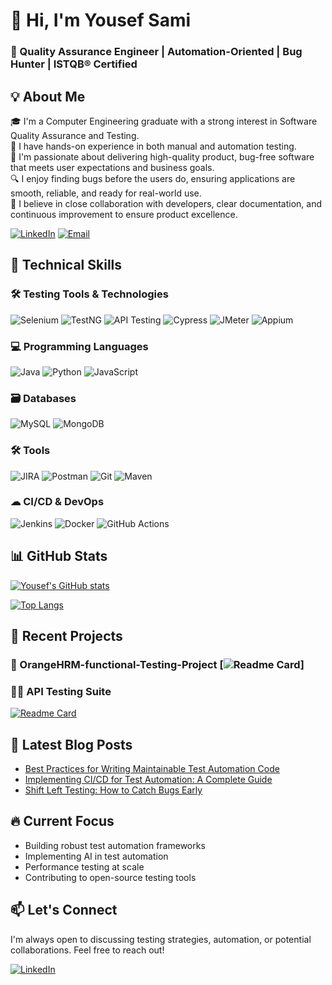# 👋 Hi, I'm Yousef Sami
### 🚀 Quality Assurance Engineer | Automation-Oriented | Bug Hunter | ISTQB® Certified
## 💡 About Me

🎓 I'm a Computer Engineering graduate with a strong interest in Software Quality Assurance and Testing.  
🧪 I have hands-on experience in both manual and automation testing.  
🚀 I'm passionate about delivering high-quality product, bug-free software that meets user expectations and business goals.        
🔍 I enjoy finding bugs before the users do, ensuring applications are smooth, reliable, and ready for real-world use.  
🤝 I believe in close collaboration with developers, clear documentation, and continuous improvement to ensure product excellence.

[![LinkedIn](https://img.shields.io/badge/LinkedIn-0077B5?style=flat-square&logo=linkedin&logoColor=white)](https://www.linkedin.com/in/yousef-sami-joseph/)
[![Email](https://img.shields.io/badge/Gmail-D14836?style=flat-square&logo=gmail&logoColor=white)](mailto:yousefsami2025@gmail.com)

## 🔧 Technical Skills

### 🛠 Testing Tools & Technologies
![Selenium](https://img.shields.io/badge/-Selenium-43B02A?style=flat-square&logo=Selenium&logoColor=white)
![TestNG](https://img.shields.io/badge/-TestNG-DD0031?style=flat-square&logo=TestNG&logoColor=white)
![API Testing](https://img.shields.io/badge/-API_Testing-FF6C37?style=flat-square&logo=api&logoColor=white)
![Cypress](https://img.shields.io/badge/-Cypress-17202C?style=flat-square&logo=Cypress&logoColor=white)
![JMeter](https://img.shields.io/badge/-JMeter-D22128?style=flat-square&logo=Apache-JMeter&logoColor=white)
![Appium](https://img.shields.io/badge/-Appium-000000?style=flat-square&logo=Appium&logoColor=white)

### 💻 Programming Languages
![Java](https://img.shields.io/badge/-Java-007396?style=flat-square&logo=Java&logoColor=white)
![Python](https://img.shields.io/badge/-Python-3776AB?style=flat-square&logo=Python&logoColor=white)
![JavaScript](https://img.shields.io/badge/-JavaScript-F7DF1E?style=flat-square&logo=JavaScript&logoColor=black)

### 🗃 Databases
![MySQL](https://img.shields.io/badge/-MySQL-4479A1?style=flat-square&logo=MySQL&logoColor=white)
![MongoDB](https://img.shields.io/badge/-MongoDB-47A248?style=flat-square&logo=MongoDB&logoColor=white)

### 🛠 Tools
![JIRA](https://img.shields.io/badge/-JIRA-0052CC?style=flat-square&logo=jira&logoColor=white)
![Postman](https://img.shields.io/badge/-Postman-FF6C37?style=flat-square&logo=postman&logoColor=white)
![Git](https://img.shields.io/badge/-Git-F05032?style=flat-square&logo=git&logoColor=white)
![Maven](https://img.shields.io/badge/-Maven-C71A36?style=flat-square&logo=apache-maven&logoColor=white)

### ☁ CI/CD & DevOps
![Jenkins](https://img.shields.io/badge/-Jenkins-D24939?style=flat-square&logo=Jenkins&logoColor=white)
![Docker](https://img.shields.io/badge/-Docker-2496ED?style=flat-square&logo=Docker&logoColor=white)
![GitHub Actions](https://img.shields.io/badge/-GitHub_Actions-2088FF?style=flat-square&logo=GitHub-Actions&logoColor=white)

## 📊 GitHub Stats

[![Yousef's GitHub stats](https://github-readme-stats.vercel.app/api?username=yousefsami&show_icons=true&theme=radical)](https://github.com/yousefsami)

[![Top Langs](https://github-readme-stats.vercel.app/api/top-langs/?username=yousefsami&layout=compact&theme=radical)](https://github.com/yousefsami)

## 📌 Recent Projects

### 🚀 OrangeHRM-functional-Testing-Project [![Readme Card](https://github.com/josephsabet/OrangeHRM-functional-Testing-Project)]

### 🕵️‍♂️ API Testing Suite
[![Readme Card](https://github-readme-stats.vercel.app/api/pin/?username=yousefsami&repo=api-testing-suite&theme=dark)](https://github.com/yousefsami/api-testing-suite)

## 📝 Latest Blog Posts
<!-- BLOG-POST-LIST:START -->
- [Best Practices for Writing Maintainable Test Automation Code](https://yourblog.com/maintainable-tests)
- [Implementing CI/CD for Test Automation: A Complete Guide](https://yourblog.com/cicd-for-tests)
- [Shift Left Testing: How to Catch Bugs Early](https://yourblog.com/shift-left-testing)
<!-- BLOG-POST-LIST:END -->

## 🔥 Current Focus
- Building robust test automation frameworks
- Implementing AI in test automation
- Performance testing at scale
- Contributing to open-source testing tools

## 📫 Let's Connect
I'm always open to discussing testing strategies, automation, or potential collaborations. Feel free to reach out!

[![LinkedIn](https://img.shields.io/badge/LinkedIn-Connect-blue?style=flat-square&logo=linkedin)](https://www.linkedin.com/in/yousef-sami-joseph/)
